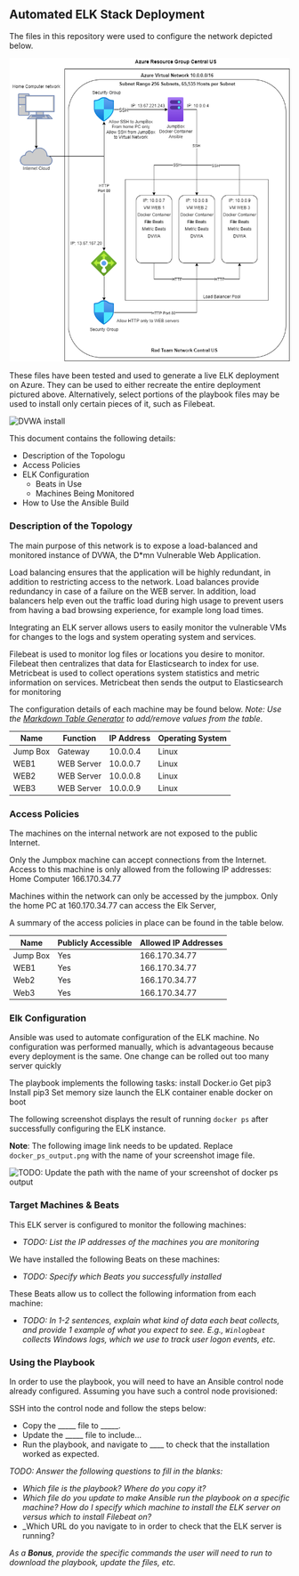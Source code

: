 ## Automated ELK Stack Deployment

The files in this repository were used to configure the network depicted below.

 

![Red_Team_Network Drawing](Diagrams/Red_Team_Network.Drawing.png)

These files have been tested and used to generate a live ELK deployment on Azure. They can be used to either recreate the entire deployment pictured above. Alternatively, select portions of the playbook files may be used to install only certain pieces of it, such as Filebeat.

  ![DVWA install](Ansible/DVWA-Playbook.yml)

This document contains the following details:
- Description of the Topologu
- Access Policies
- ELK Configuration
  - Beats in Use
  - Machines Being Monitored
- How to Use the Ansible Build


### Description of the Topology

The main purpose of this network is to expose a load-balanced and monitored instance of DVWA, the D*mn Vulnerable Web Application.

Load balancing ensures that the application will be highly redundant, in addition to restricting access to the network.
Load balances provide redundancy in case of a failure on the WEB server. In addition, load balancers help even out the traffic load during high usage to prevent users from having a bad browsing experience, for example long load times.


Integrating an ELK server allows users to easily monitor the vulnerable VMs for changes to the logs and system operating system and services.

Filebeat is used to monitor log files or locations you desire to monitor. Filebeat then centralizes that data for Elasticsearch to index for use.
Metricbeat is used to collect operations system statistics and metric information on services. Metricbeat then sends the output to Elasticsearch for monitoring

The configuration details of each machine may be found below.
_Note: Use the [Markdown Table Generator](http://www.tablesgenerator.com/markdown_tables) to add/remove values from the table_.

| Name     | Function | IP Address | Operating System |
|----------|----------|------------|------------------|
| Jump Box | Gateway  | 10.0.0.4   | Linux            |
| WEB1     |WEB Server| 10.0.0.7   | Linux            |
| WEB2     |WEB Server| 10.0.0.8   | Linux            |
| WEB3     |WEB Server| 10.0.0.9   | Linux            |

### Access Policies

The machines on the internal network are not exposed to the public Internet. 

Only the Jumpbox machine can accept connections from the Internet. Access to this machine is only allowed from the following IP addresses:
Home Computer 166.170.34.77

Machines within the network can only be accessed by the jumpbox.
Only the home PC at 160.170.34.77 can access the Elk Server, 

A summary of the access policies in place can be found in the table below.

| Name     | Publicly Accessible | Allowed IP Addresses |
|----------|---------------------|----------------------|
| Jump Box | Yes                 |  166.170.34.77       |
| WEB1     | Yes                 |  166.170.34.77       |
| Web2     | Yes                 |  166.170.34.77       |
| Web3     | Yes                 |  166.170.34.77       |

### Elk Configuration

Ansible was used to automate configuration of the ELK machine. No configuration was performed manually, which is advantageous because
every deployment is the same. One change can be rolled out too many server quickly

The playbook implements the following tasks:
install Docker.io
Get pip3
Install pip3
Set memory size
launch the ELK container
enable docker on boot

The following screenshot displays the result of running `docker ps` after successfully configuring the ELK instance.

**Note**: The following image link needs to be updated. Replace `docker_ps_output.png` with the name of your screenshot image file.  


![TODO: Update the path with the name of your screenshot of docker ps output](Images/docker_ps_output.png)

### Target Machines & Beats
This ELK server is configured to monitor the following machines:
- _TODO: List the IP addresses of the machines you are monitoring_

We have installed the following Beats on these machines:
- _TODO: Specify which Beats you successfully installed_

These Beats allow us to collect the following information from each machine:
- _TODO: In 1-2 sentences, explain what kind of data each beat collects, and provide 1 example of what you expect to see. E.g., `Winlogbeat` collects Windows logs, which we use to track user logon events, etc._

### Using the Playbook
In order to use the playbook, you will need to have an Ansible control node already configured. Assuming you have such a control node provisioned: 

SSH into the control node and follow the steps below:
- Copy the _____ file to _____.
- Update the _____ file to include...
- Run the playbook, and navigate to ____ to check that the installation worked as expected.

_TODO: Answer the following questions to fill in the blanks:_
- _Which file is the playbook? Where do you copy it?_
- _Which file do you update to make Ansible run the playbook on a specific machine? How do I specify which machine to install the ELK server on versus which to install Filebeat on?_
- _Which URL do you navigate to in order to check that the ELK server is running?

_As a **Bonus**, provide the specific commands the user will need to run to download the playbook, update the files, etc._
